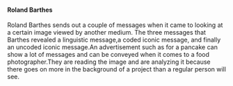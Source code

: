 #### Roland Barthes 
Roland Barthes sends out a couple of messages when it came to looking at a certain image viewed by another medium. The three messages that Barthes revealed a linguistic message,a coded iconic message, and finally an uncoded iconic message.An advertisement such as for a pancake can show a lot of messages and can be conveyed when it comes to a food photographer.They are reading the image and are analyzing it because there goes on more in the background of a project than a regular person will see.
